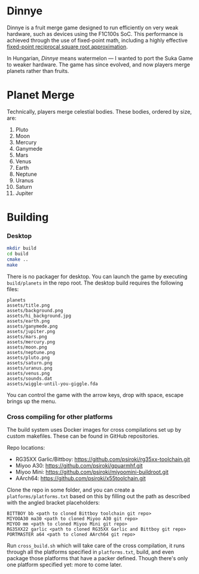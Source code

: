 # Dinnye

Dinnye is a fruit merge game designed to run efficiently on very weak hardware, such as devices using the F1C100s SoC. This performance is achieved through the use of fixed-point math, including a highly effective [fixed-point reciprocal square root approximation](docs/rsqrt.md).

In Hungarian, *Dinnye* means watermelon — I wanted to port the Suka Game to weaker hardware. The game has since evolved, and now players merge planets rather than fruits.

# Planet Merge

Technically, players merge celestial bodies. These bodies, ordered by size, are:

1. Pluto
2. Moon
3. Mercury
4. Ganymede
5. Mars
6. Venus
7. Earth
8. Neptune
9. Uranus
10. Saturn
11. Jupiter

# Building

### Desktop

```bash
mkdir build
cd build
cmake ..
make
```

There is no packager for desktop. You can launch the game by executing `build/planets` in the repo root.
The desktop build requires the following files:

```
planets
assets/title.png
assets/background.png
assets/hi_background.jpg
assets/earth.png
assets/ganymede.png
assets/jupiter.png
assets/mars.png
assets/mercury.png
assets/moon.png
assets/neptune.png
assets/pluto.png
assets/saturn.png
assets/uranus.png
assets/venus.png
assets/sounds.dat
assets/wiggle-until-you-giggle.fda
```

You can control the game with the arrow keys, drop with space, escape brings up the menu.

### Cross compiling for other platforms

The build system uses Docker images for cross compilations set up by custom makefiles. These can be found in GitHub repositories.

Repo locations:

- RG35XX Garlic/Bittboy: https://github.com/psiroki/rg35xx-toolchain.git
- Miyoo A30: https://github.com/psiroki/gpuarmhf.git
- Miyoo Mini: https://github.com/psiroki/miyoomini-buildroot.git
- AArch64: https://github.com/psiroki/x55toolchain.git

Clone the repo in some folder, and you can create a `platforms/platforms.txt` based on this by filling out the path as
described with the angled bracket placeholders:

```
BITTBOY bb <path to cloned Bittboy toolchain git repo>
MIYOOA30 ma30 <path to cloned Miyoo A30 git repo>
MIYOO mm <path to cloned Miyoo Mini git repo>
RG35XX22 garlic <path to cloned RG35XX Garlic and Bittboy git repo>
PORTMASTER a64 <path to cloned AArch64 git repo>
```

Run `cross_build.sh` which will take care of the cross compilation, it runs through all the platforms specified in `platforms.txt`,
build, and even package those platforms that have a packer defined. Though there's only one platform specified yet: more to come later.
